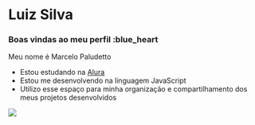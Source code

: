 # Luiz Silva
### Boas vindas ao meu perfil :blue_heart

Meu nome é Marcelo Paludetto

- Estou estudando na [Alura](https://www.alura.com.br)
- Estou me desenvolvendo na linguagem JavaScript
- Utilizo esse espaço para minha organização e compartilhamento dos meus projetos desenvolvidos



![](![image](https://github.com/LuizSilvaOFC/js-Pong/assets/168110280/55d74268-8c12-43ae-af3f-85bf8a372132)
)
